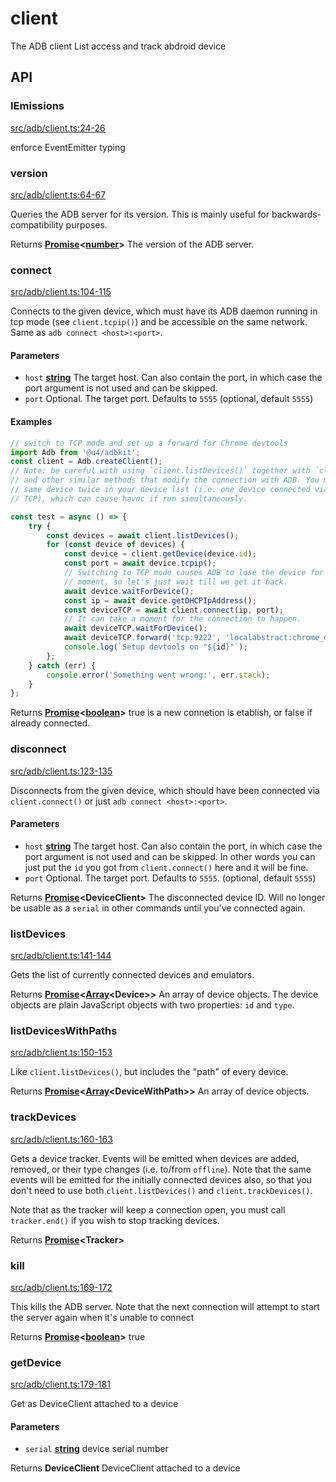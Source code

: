 # client

The ADB client List access and track abdroid device

## API

<!-- Generated by documentation.js. Update this documentation by updating the source code. -->

### IEmissions

[src/adb/client.ts:24-26](https://github.com/UrielCh/adbkit/blob/3098b75fc9cef48aa8c63a441fa79a4ff1f796eb/src/adb/client.ts#L24-L26 "Source code on GitHub")

enforce EventEmitter typing

### version

[src/adb/client.ts:64-67](https://github.com/UrielCh/adbkit/blob/3098b75fc9cef48aa8c63a441fa79a4ff1f796eb/src/adb/client.ts#L64-L67 "Source code on GitHub")

Queries the ADB server for its version. This is mainly useful for backwards-compatibility purposes.

Returns **[Promise](https://developer.mozilla.org/docs/Web/JavaScript/Reference/Global_Objects/Promise)<[number](https://developer.mozilla.org/docs/Web/JavaScript/Reference/Global_Objects/Number)>** The version of the ADB server.

### connect

[src/adb/client.ts:104-115](https://github.com/UrielCh/adbkit/blob/3098b75fc9cef48aa8c63a441fa79a4ff1f796eb/src/adb/client.ts#L104-L115 "Source code on GitHub")

Connects to the given device, which must have its ADB daemon running in tcp mode (see `client.tcpip()`) and be accessible on the same network. Same as `adb connect <host>:<port>`.

#### Parameters

*   `host` **[string](https://developer.mozilla.org/docs/Web/JavaScript/Reference/Global_Objects/String)** The target host. Can also contain the port, in which case the port argument is not used and can be skipped.
*   `port`  Optional. The target port. Defaults to `5555` (optional, default `5555`)

#### Examples

```javascript
// switch to TCP mode and set up a forward for Chrome devtools
import Adb from '@u4/adbkit';
const client = Adb.createClient();
// Note: be careful with using `client.listDevices()` together with `client.tcpip()`
// and other similar methods that modify the connection with ADB. You might have the
// same device twice in your device list (i.e. one device connected via both USB and
// TCP), which can cause havoc if run simultaneously.

const test = async () => {
    try {
        const devices = await client.listDevices();
        for (const device of devices) {
            const device = client.getDevice(device.id);
            const port = await device.tcpip();
            // Switching to TCP mode causes ADB to lose the device for a
            // moment, so let's just wait till we get it back.
            await device.waitForDevice();
            const ip = await device.getDHCPIpAddress();
            const deviceTCP = await client.connect(ip, port);
            // It can take a moment for the connection to happen.
            await deviceTCP.waitForDevice();
            await deviceTCP.forward('tcp:9222', 'localabstract:chrome_devtools_remote');
            console.log(`Setup devtools on "${id}"`);
        };
    } catch (err) {
        console.error('Something went wrong:', err.stack);
    }
};
```

Returns **[Promise](https://developer.mozilla.org/docs/Web/JavaScript/Reference/Global_Objects/Promise)<[boolean](https://developer.mozilla.org/docs/Web/JavaScript/Reference/Global_Objects/Boolean)>** true is a new connetion is etablish, or false if already connected.

### disconnect

[src/adb/client.ts:123-135](https://github.com/UrielCh/adbkit/blob/3098b75fc9cef48aa8c63a441fa79a4ff1f796eb/src/adb/client.ts#L123-L135 "Source code on GitHub")

Disconnects from the given device, which should have been connected via `client.connect()` or just `adb connect <host>:<port>`.

#### Parameters

*   `host` **[string](https://developer.mozilla.org/docs/Web/JavaScript/Reference/Global_Objects/String)** The target host. Can also contain the port, in which case the port argument is not used and can be skipped. In other words you can just put the `id` you got from `client.connect()` here and it will be fine.
*   `port`  Optional. The target port. Defaults to `5555`. (optional, default `5555`)

Returns **[Promise](https://developer.mozilla.org/docs/Web/JavaScript/Reference/Global_Objects/Promise)\<DeviceClient>** The disconnected device ID. Will no longer be usable as a `serial` in other commands until you've connected again.

### listDevices

[src/adb/client.ts:141-144](https://github.com/UrielCh/adbkit/blob/3098b75fc9cef48aa8c63a441fa79a4ff1f796eb/src/adb/client.ts#L141-L144 "Source code on GitHub")

Gets the list of currently connected devices and emulators.

Returns **[Promise](https://developer.mozilla.org/docs/Web/JavaScript/Reference/Global_Objects/Promise)<[Array](https://developer.mozilla.org/docs/Web/JavaScript/Reference/Global_Objects/Array)\<Device>>** An array of device objects. The device objects are plain JavaScript objects with two properties: `id` and `type`.

### listDevicesWithPaths

[src/adb/client.ts:150-153](https://github.com/UrielCh/adbkit/blob/3098b75fc9cef48aa8c63a441fa79a4ff1f796eb/src/adb/client.ts#L150-L153 "Source code on GitHub")

Like `client.listDevices()`, but includes the "path" of every device.

Returns **[Promise](https://developer.mozilla.org/docs/Web/JavaScript/Reference/Global_Objects/Promise)<[Array](https://developer.mozilla.org/docs/Web/JavaScript/Reference/Global_Objects/Array)\<DeviceWithPath>>** An array of device objects.

### trackDevices

[src/adb/client.ts:160-163](https://github.com/UrielCh/adbkit/blob/3098b75fc9cef48aa8c63a441fa79a4ff1f796eb/src/adb/client.ts#L160-L163 "Source code on GitHub")

Gets a device tracker. Events will be emitted when devices are added, removed, or their type changes (i.e. to/from `offline`). Note that the same events will be emitted for the initially connected devices also, so that you don't need to use both `client.listDevices()` and `client.trackDevices()`.

Note that as the tracker will keep a connection open, you must call `tracker.end()` if you wish to stop tracking devices.

Returns **[Promise](https://developer.mozilla.org/docs/Web/JavaScript/Reference/Global_Objects/Promise)\<Tracker>** 

### kill

[src/adb/client.ts:169-172](https://github.com/UrielCh/adbkit/blob/3098b75fc9cef48aa8c63a441fa79a4ff1f796eb/src/adb/client.ts#L169-L172 "Source code on GitHub")

This kills the ADB server. Note that the next connection will attempt to start the server again when it's unable to connect

Returns **[Promise](https://developer.mozilla.org/docs/Web/JavaScript/Reference/Global_Objects/Promise)<[boolean](https://developer.mozilla.org/docs/Web/JavaScript/Reference/Global_Objects/Boolean)>** true

### getDevice

[src/adb/client.ts:179-181](https://github.com/UrielCh/adbkit/blob/3098b75fc9cef48aa8c63a441fa79a4ff1f796eb/src/adb/client.ts#L179-L181 "Source code on GitHub")

Get as DeviceClient attached to a device

#### Parameters

*   `serial` **[string](https://developer.mozilla.org/docs/Web/JavaScript/Reference/Global_Objects/String)** device serial number

Returns **DeviceClient** DeviceClient attached to a device
